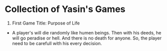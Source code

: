 # Collection of Yasin's Games
1. First Game Title: Purpose of Life
 - A player's will die randomly like humen beings. Then with his deeds, he will go peradise or hell. And there is no death for anyone. So, the player need to be carefull with his every decision.
